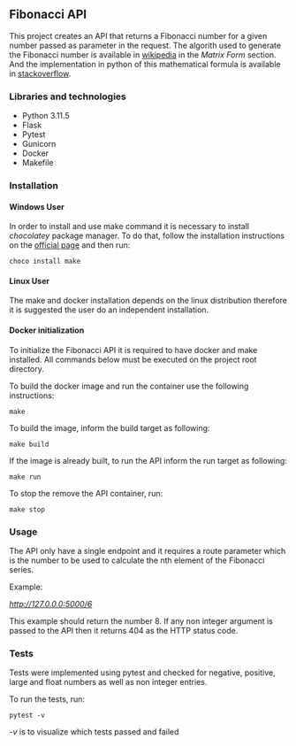 ## Fibonacci API

This project creates an API that returns a Fibonacci number for a given number passed as parameter in the request. The algorith used to generate the Fibonacci number is available in [wikipedia](https://en.wikipedia.org/wiki/Fibonacci_sequence#Matrix_form) in the *Matrix Form* section. And the implementation in python of this mathematical formula is available in [stackoverflow](https://stackoverflow.com/questions/18172257/efficient-calculation-of-fibonacci-series).



### Libraries and technologies

* Python 3.11.5
* Flask
* Pytest
* Gunicorn
* Docker
* Makefile

### Installation

#### Windows User

In order to install and use make command it is necessary to install *chocolatey* package manager. To do that, follow the installation instructions on the  [official page](https://chocolatey.org/install#individual) and then run:

```
choco install make 
```
#### Linux User

The make and docker installation depends on the linux distribution therefore it is suggested the user do an independent installation.

#### Docker initialization


To initialize the Fibonacci API it is required to have docker and make installed. All commands below must be executed on the project root directory.

To build the docker image and run the container use the following instructions:

```
make 
```

To build the image, inform the build target as following:

```
make build
```

If the image is already built, to run the API inform the run target as following:

```
make run
```

To stop the remove the API container, run:

```
make stop
```

### Usage

The API only have a single endpoint and it requires a route parameter which is the number to be used to calculate the nth element of the Fibonacci series.

Example:

*http://127.0.0.0:5000/6*

This example should return the number 8. If any non integer argument is passed to the API then it returns 404 as the HTTP status code.

### Tests

Tests were implemented using pytest and checked for negative, positive, large and float numbers as well as non integer entries.

To run the tests, run:

```
pytest -v
```

*-v* is to visualize which tests passed and failed
